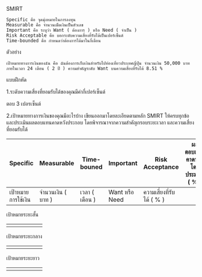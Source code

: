 
SMIRT

	Specific คือ จุดมุ่งหมายในการลงทุน
	Measurable คือ จำนวนเม็ดเงินเป็นตัวเลข
	Important คือ ระบุว่า Want ( ต้องการ ) หรือ Need ( จำเป็น )
	Risk Acceptable คือ บอกระดับความเสี่ยงที่รับได้เป็นเปอร์เซ็นต์
	Time-bounded คือ กำหนดว่าต้องการได้มาในกี่เดือน

ตัวอย่าง

	เป้าหมายทางการเงินของฉัน คือ ฉันต้องการเก็บเงินสำหรับไปท่องเที่ยวประเทศญี่ปุ่น จำนวนเงิน 50,000 บาท ภายในเวลา 24 เดือน ( 2 ปี ) ความสำคัญระดับ Want บนความเสี่ยงที่รับได้ 8.51 %


แบบฝึกหัด

1.ระดับความเสี่ยงที่ยอมรับได้ของคุณมีค่ากี่เปอร์เซ็นต์

ตอบ 3 เปอรเซ็นต์

2.เป้าหมายทางการเงินของคุณมีอะไรบ้าง เขียนออกมาโดยละเอียดตามหลัก SMIRT ให้ครบทุกข้อ และประเมินผลตอบแทนคาดหวังประกอบ โดยพิจารณาจากความสำคัญกรอบระยะเวลา และความเสี่ยงที่ยอมรับได้


| Specific           | Measurable        | Time-bouned    | Important      | Risk Acceptance           | ผลตอบแทนคาดหวังโดยประมาณ ( % ) |
| ------------------ | ----------------- | -------------- | -------------- | ------------------------- | ------------------------------ |
| เป้าหมายการใช้เงิน | จำนวนเงิน ( บาท ) | เวลา ( เดือน ) | Want หรือ Need | ความเสี่ยงที่รับได้ ( % ) |                                |

เป้าหมายระยะสั้น


|     |     |     |     |     |     |
| --- | --- | --- | --- | --- | --- |
|     |     |     |     |     |     |

เป้าหมายระยะกลาง


|     |     |     |     |     |     |
| --- | --- | --- | --- | --- | --- |
|     |     |     |     |     |     |

เป้าหมายระยะยาว


|     |     |     |     |     |     |
| --- | --- | --- | --- | --- | --- |
|     |     |     |     |     |     |
